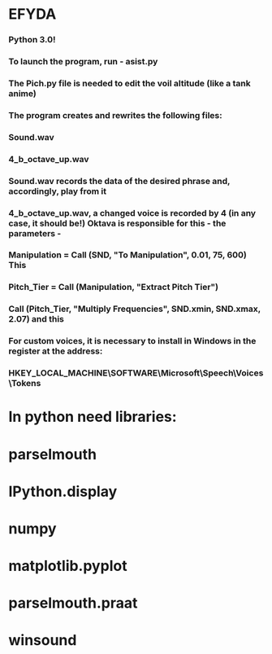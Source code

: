 # EFYDA
### Python 3.0!
### To launch the program, run - asist.py
### The Pich.py file is needed to edit the voil altitude (like a tank anime)
### The program creates and rewrites the following files:
### Sound.wav
### 4_b_octave_up.wav
### Sound.wav records the data of the desired phrase and, accordingly, play from it
### 4_b_octave_up.wav, a changed voice is recorded by 4 (in any case, it should be!) Oktava is responsible for this - the parameters -
### Manipulation = Call (SND, "To Manipulation", 0.01, 75, 600) This
###     Pitch_Tier = Call (Manipulation, "Extract Pitch Tier")
###     Call (Pitch_Tier, "Multiply Frequencies", SND.xmin, SND.xmax, 2.07) and this
### For custom voices, it is necessary to install in Windows in the register at the address:
### HKEY_LOCAL_MACHINE\SOFTWARE\Microsoft\Speech\Voices\Tokens

# In python need libraries: 
# parselmouth
# IPython.display
# numpy
# matplotlib.pyplot
# parselmouth.praat
# winsound

